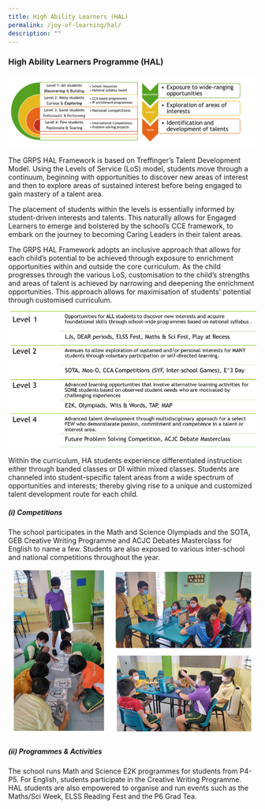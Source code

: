 ```yaml
---
title: High Ability Learners (HAL)
permalink: /joy-of-learning/hal/
description: ""
---
```

### **High Ability Learners Programme (HAL)**

![](/images/Joy%20of%20Learning/HAL/hal_2023.png)

The GRPS HAL Framework is based on Treffinger’s Talent Development Model. Using the Levels of Service (LoS) model, students move through a continuum, beginning with opportunities to discover new areas of interest and then to explore areas of sustained interest before being engaged to gain mastery of a talent area.

The placement of students within the levels is essentially informed by student-driven interests and talents. This naturally allows for Engaged Learners to emerge and bolstered by the school’s CCE framework, to embark on the journey to becoming Caring Leaders in their talent areas.

The GRPS HAL Framework adopts an inclusive approach that allows for each child’s potential to be achieved through exposure to enrichment opportunities within and outside the core curriculum. As the child progresses through the various LoS, customisation to the child’s strengths and areas of talent is achieved by narrowing and deepening the enrichment opportunities. This approach allows for maximisation of students’ potential through customised curriculum.

![](/images/Joy%20of%20Learning/HAL/hal_2023_a.png)

Within the curriculum, HA students experience differentiated instruction either through banded classes or DI within mixed classes. Students are channeled into student-specific talent areas from a wide spectrum of opportunities and interests; thereby giving rise to a unique and customized talent development route for each child.

##### **(i)** **Competitions**

The school participates in the Math and Science Olympiads and the SOTA, GEB Creative Writing Programme and ACJC Debates Masterclass for English to name a few. Students are also exposed to various inter-school and national competitions throughout the year.

![](/images/Joy%20of%20Learning/HAL/hal_2023_a2.png)

##### **(ii)** **Programmes & Activities**

The school runs Math and Science E2K programmes for students from P4-P5. For English, students participate in the Creative Writing Programme. HAL students are also empowered to organise and run events such as the Maths/Sci Week, ELSS Reading Fest and the P6 Grad Tea.